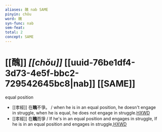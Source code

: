 ```yaml
---
aliases: 醜 nab SAME
pinyin: chǒu
word: 醜
syn-func: nab
sem-feat: 
total: 2
concept: SAME 
---
```

# [[醜]] *[[chǒu]]*  [[uuid-76be1df4-3d73-4e5f-bbc2-729542645bc8|nab]] [[SAME]]
equal position
 - [[孝經]] 在**醜**不爭。 / when he is in an equal position, he doesn't engage in struggle, when he is equal, he does not engage in struggle.[HXWD](https://hxwd.org/textview.html?location=KR1f0001_tls_010-1a.15)
 - [[孝經]] 在**醜**而爭 / If he's in an equal position and engages in struggle, If he is in an equal position and engages in struggle,[HXWD](https://hxwd.org/textview.html?location=KR1f0001_tls_010-1a.20)